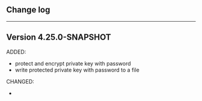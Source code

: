 ## Change log
----------------------

Version 4.25.0-SNAPSHOT
-------------

ADDED:
 
- protect and encrypt private key with password
- write protected private key with password to a file

CHANGED:

- 
